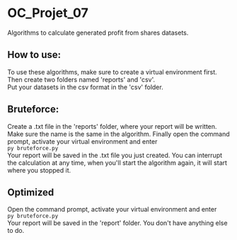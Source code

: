 # OC_Projet_07

Algorithms to calculate generated profit from shares datasets.

## How to use:
To use these algorithms, make sure to create a virtual environment first. 
Then create two folders named 'reports' and 'csv'. <br>
Put your datasets in the csv format in the 'csv' folder.

## Bruteforce:
Create a .txt file in the 'reports' folder, where your report will be written. 
Make sure the name is the same in the algorithm.
Finally open the command prompt, activate your virtual environment and enter <br>
```py bruteforce.py``` <br>
Your report will be saved in the .txt file you just created. You can interrupt the
calculation at any time, when you'll start the algorithm again, it will start where 
you stopped it.

## Optimized
Open the command prompt, activate your virtual environment and enter <br>
```py bruteforce.py``` <br>
Your report will be saved in the 'report' folder. You don't have anything else to do.

